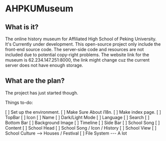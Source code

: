 # AHPKUMuseum

## What is it?

The online history museum for Affiliated High School of Peking University.
It's Currently under development. This open-source project only include the front-end source code. The server-side code and resources are not included due to potential copy-right problems.
The website link for the museum is 62.234.147.251:8000, the link might change cuz the current server does not have enough storage.

## What are the plan?

The project has just started though.

Things to-do:

[ ] Set up the environment.
[ ] Make Sure About i18n.
[ ] Make index page.
    [ ] TopBar
        [ ] Icon
        [ ] Name
        [ ] Dark/Light Mode
        [ ] Language
        [ ] Search
    [ ] Bottom Bar
    [ ] Background Image
    [ ] Timeline
    [ ] Side Bar
    [ ] School Song
    [ ] Content
        [ ] School Head
        [ ] School Song / Icon / History
        [ ] School View
        [ ] School Culture --> Houses / Festival
[ ] File System --- A lot


